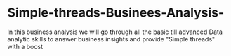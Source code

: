 # Simple-threads-Businees-Analysis-
In this business analysis we will go through all the basic till advanced Data analytic skills to answer business insights and provide "Simple threads" with a boost

